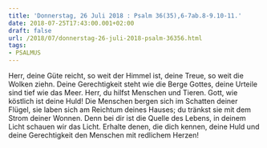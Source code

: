 ```yaml
---
title: 'Donnerstag, 26 Juli 2018 : Psalm 36(35),6-7ab.8-9.10-11.'
date: 2018-07-25T17:43:00.001+02:00
draft: false
url: /2018/07/donnerstag-26-juli-2018-psalm-36356.html
tags: 
- PSALMUS
---
```


Herr, deine Güte reicht, so weit der Himmel ist, deine Treue, so weit die Wolken ziehn. Deine Gerechtigkeit steht wie die Berge Gottes, deine Urteile sind tief wie das Meer. Herr, du hilfst Menschen und Tieren. Gott, wie köstlich ist deine Huld! Die Menschen bergen sich im Schatten deiner Flügel, sie laben sich am Reichtum deines Hauses; du tränkst sie mit dem Strom deiner Wonnen. Denn bei dir ist die Quelle des Lebens, in deinem Licht schauen wir das Licht. Erhalte denen, die dich kennen, deine Huld und deine Gerechtigkeit den Menschen mit redlichem Herzen!